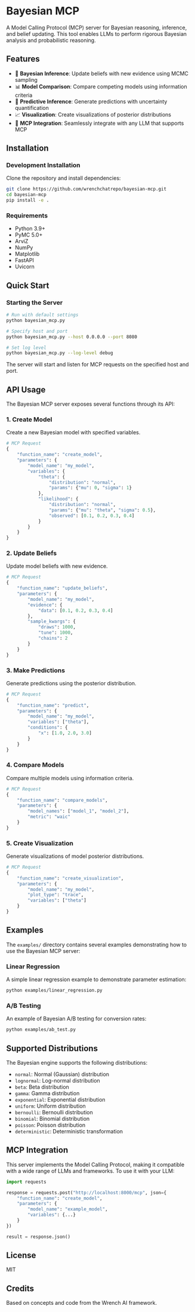 # Bayesian MCP

A Model Calling Protocol (MCP) server for Bayesian reasoning, inference, and belief updating. This tool enables LLMs to perform rigorous Bayesian analysis and probabilistic reasoning.

## Features

- 🧠 **Bayesian Inference**: Update beliefs with new evidence using MCMC sampling
- 📊 **Model Comparison**: Compare competing models using information criteria
- 🔮 **Predictive Inference**: Generate predictions with uncertainty quantification
- 📈 **Visualization**: Create visualizations of posterior distributions
- 🔌 **MCP Integration**: Seamlessly integrate with any LLM that supports MCP

## Installation

### Development Installation

Clone the repository and install dependencies:

```bash
git clone https://github.com/wrenchchatrepo/bayesian-mcp.git
cd bayesian-mcp
pip install -e .
```

### Requirements

- Python 3.9+
- PyMC 5.0+
- ArviZ
- NumPy
- Matplotlib
- FastAPI
- Uvicorn

## Quick Start

### Starting the Server

```bash
# Run with default settings
python bayesian_mcp.py

# Specify host and port
python bayesian_mcp.py --host 0.0.0.0 --port 8080

# Set log level
python bayesian_mcp.py --log-level debug
```

The server will start and listen for MCP requests on the specified host and port.

## API Usage

The Bayesian MCP server exposes several functions through its API:

### 1. Create Model

Create a new Bayesian model with specified variables.

```python
# MCP Request
{
    "function_name": "create_model",
    "parameters": {
        "model_name": "my_model",
        "variables": {
            "theta": {
                "distribution": "normal",
                "params": {"mu": 0, "sigma": 1}
            },
            "likelihood": {
                "distribution": "normal",
                "params": {"mu": "theta", "sigma": 0.5},
                "observed": [0.1, 0.2, 0.3, 0.4]
            }
        }
    }
}
```

### 2. Update Beliefs

Update model beliefs with new evidence.

```python
# MCP Request
{
    "function_name": "update_beliefs",
    "parameters": {
        "model_name": "my_model",
        "evidence": {
            "data": [0.1, 0.2, 0.3, 0.4]
        },
        "sample_kwargs": {
            "draws": 1000,
            "tune": 1000,
            "chains": 2
        }
    }
}
```

### 3. Make Predictions

Generate predictions using the posterior distribution.

```python
# MCP Request
{
    "function_name": "predict",
    "parameters": {
        "model_name": "my_model",
        "variables": ["theta"],
        "conditions": {
            "x": [1.0, 2.0, 3.0]
        }
    }
}
```

### 4. Compare Models

Compare multiple models using information criteria.

```python
# MCP Request
{
    "function_name": "compare_models",
    "parameters": {
        "model_names": ["model_1", "model_2"],
        "metric": "waic"
    }
}
```

### 5. Create Visualization

Generate visualizations of model posterior distributions.

```python
# MCP Request
{
    "function_name": "create_visualization",
    "parameters": {
        "model_name": "my_model",
        "plot_type": "trace",
        "variables": ["theta"]
    }
}
```

## Examples

The `examples/` directory contains several examples demonstrating how to use the Bayesian MCP server:

### Linear Regression

A simple linear regression example to demonstrate parameter estimation:

```bash
python examples/linear_regression.py
```

### A/B Testing

An example of Bayesian A/B testing for conversion rates:

```bash
python examples/ab_test.py
```

## Supported Distributions

The Bayesian engine supports the following distributions:

- `normal`: Normal (Gaussian) distribution
- `lognormal`: Log-normal distribution
- `beta`: Beta distribution
- `gamma`: Gamma distribution
- `exponential`: Exponential distribution
- `uniform`: Uniform distribution
- `bernoulli`: Bernoulli distribution
- `binomial`: Binomial distribution
- `poisson`: Poisson distribution
- `deterministic`: Deterministic transformation

## MCP Integration

This server implements the Model Calling Protocol, making it compatible with a wide range of LLMs and frameworks. To use it with your LLM:

```python
import requests

response = requests.post("http://localhost:8000/mcp", json={
    "function_name": "create_model",
    "parameters": {
        "model_name": "example_model",
        "variables": {...}
    }
})

result = response.json()
```

## License

MIT

## Credits

Based on concepts and code from the Wrench AI framework.